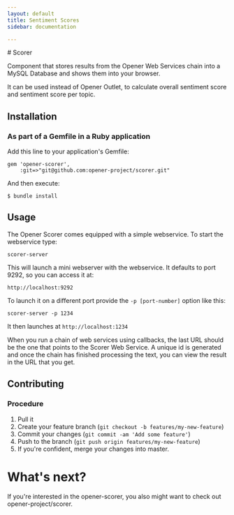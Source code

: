 ```yaml
---
layout: default
title: Sentiment Scores
sidebar: documentation

---
```




<div id='readme'></div>
# Scorer

Component that stores results from the Opener Web Services chain into a MySQL 
Database and shows them into your browser.

It can be used instead of Opener Outlet, to calculate overall sentiment score
and sentiment score per topic.


## Installation

### As part of a Gemfile in a Ruby application

Add this line to your application's Gemfile:

    gem 'opener-scorer',
        :git=>"git@github.com:opener-project/scorer.git"

And then execute:

    $ bundle install

## Usage

The Opener Scorer comes equipped with a simple webservice. To start the
webservice type:

    scorer-server

This will launch a mini webserver with the webservice. It defaults to port 9292,
so you can access it at:

    http://localhost:9292

To launch it on a different port provide the ```-p [port-number]``` option like
this:

    scorer-server -p 1234

It then launches at ```http://localhost:1234```

When you run a chain of web services using callbacks, the last URL should be the
one that points to the Scorer Web Service. A unique id is generated and once the
chain has finished processing the text, you can view the result in the URL that
you get.

## Contributing

### Procedure

1. Pull it
2. Create your feature branch (`git checkout -b features/my-new-feature`)
3. Commit your changes (`git commit -am 'Add some feature'`)
4. Push to the branch (`git push origin features/my-new-feature`)
5. If you're confident, merge your changes into master.

# What's next? 

If you're interested in the opener-scorer, you also might want to check
out opener-project/scorer.
